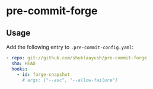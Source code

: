 # pre-commit-forge

## Usage

Add the following entry to `.pre-commit-config.yaml`:

```yaml
- repo: git://github.com/shuklaayush/pre-commit-forge
  sha: HEAD
  hooks:
    - id: forge-snapshot
      # args: ["--asc", "--allow-failure"]
```
